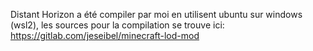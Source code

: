 Distant Horizon a été compiler par moi en utilisent ubuntu sur windows (wsl2), les sources pour la compilation se trouve ici: 
https://gitlab.com/jeseibel/minecraft-lod-mod